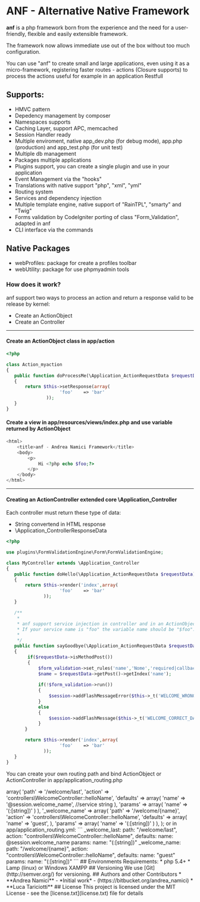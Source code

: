 # ANF - Alternative Native Framework #

**anf** is a php framework born from the experience and the need for a user-friendly, flexible and easily extensible framework.

The framework now allows immediate use out of the box without too much configuration.

You can use "anf" to create small and large applications, even using it as a micro-framework, registering faster routes - actions (Closure supports) to process the 
actions useful for example in an application Restfull

## Supports: ##

* HMVC pattern
* Depedency management by composer
* Namespaces supports
* Caching Layer, support APC, memcached
* Session Handler ready
* Multiple enviroment, native app_dev.php (for debug mode), app.php (production) and app_test.php (for unit test)
* Multiple db management
* Packages multiple applications
* Plugins support, you can create a single plugin and use in your application
* Event Management via the "hooks"
* Translations with native support "php", "xml", "yml"
* Routing system
* Services and dependency injection
* Multiple template engine, native support of "RainTPL", "smarty" and "Twig"
* Forms validation by CodeIgniter porting of class "Form_Validation", adapted in anf
* CLI interface via the commands

## Native Packages ##

* webProfiles: package for create a profiles toolbar 
* webUtility: package for use phpmyadmin tools

### How does it work?

anf support two ways to process an action and return a response valid to be release by kernel:

* Create an ActionObject
* Create an Controller

____________________________________________________
#### Create an ActionObject class in app/action

```php
<?php

class Action_myaction
{
   public function doProcessMe(\Application_ActionRequestData $requestData)
   {
       return $this->setResponse(array(
                    'foo'    => 'bar'
               ));         
   }
}
```

#### Create a view in app/resources/views/index.php and use variable returned by ActionObject

```php
<html>
    <title>anf - Andrea Namici Framework</title>    
    <body>
        <p>
            Hi <?php echo $foo;?>
        </p>
    </body>
</html>
```

____________________________________________________
#### Creating an ActionController extended core \Application_Controller

Each controller must return these type of data:

* String convertend in HTML response
* \Application_ControllerResponseData

```php
<?php

use plugins\FormValidationEngine\Form\FormValidationEngine;

class MyController extends \Application_Controller
{
   public function doHello(\Application_ActionRequestData $requestData)
   {
       return $this->render('index',array(
                    'foo'    => 'bar'
              ));         
   }

   /**
    *
    * anf support service injection in controller and in an ActionObject, simply set method variable name like service name.
    * If your service name is "foo" the variable name should be "$foo". Type hinting is not required, but can help you with editor autocomplete!
    *
    */
   public function sayGoodbye(\Application_ActionRequestData $requestData, FormValidationEngine $form_validation, \Application_SessionManager $session)
   {
        if($requestData->isMethodPost())        
        {   
            $form_validation->set_rules('name','Nome','required|callback_checkName', 'indicare un nome valido');
            $name = $requestData->getPost()->getIndex('name');
            
            if(!$form_validation->run())
            {
                $session->addFlashMessageError($this->_t('WELCOME_WRONG_DATA'));
            }               
            else
            {
                $session->addFlashMessage($this->_t('WELCOME_CORRECT_DATA', array('{{name}}' => $name)));
            }            
       }

       return $this->render('index',array(
                    'foo'    => 'bar'
              ));         
   } 
}
```

You can create your own routing path and bind ActionObject or ActionController in app/application_routing.php

<?php

return array(
 
    '_welcome_last' => array(
        'path'      => '/welcome/last',
        'action'    => 'controllers\WelcomeController::helloName',
        'defaults'  => array(
            'name' => '@session.welcome_name',  //service string
        ),
        'params'    => array(
            'name' => '(:[string])'
        )
    ),
        
    '_welcome_name' => array(
        'path'      => '/welcome/{name}',
        'action'    => 'controllers\WelcomeController::helloName',
        'defaults'  => array(
            'name' => 'guest',
        ),
        'params'    => array(
            'name' => '(:[string])'
        )
    ),
    
    
);

or in app/application_routing.yml:

```

_welcome_last: 
        path: "/welcome/last",
        action: "controllers\WelcomeController::helloName",
        defaults:
            name: @session.welcome_name
        params:
            name: "(:[string])"

_welcome_name: 
        path: "/welcome/{name}",
        action: "controllers\WelcomeController::helloName",
        defaults:
            name: "guest"
        params:
            name: "(:[string])"
```



## Environments Requirements:

* php 5.4+
* Lamp (linux) or Windows XAMPP

## Versioning

We use [Git](http://semver.org/) for versioning. 

## Authors and other Contributors

* **Andrea Namici** - *Initial work* - (https://bitbucket.org/andrea_namici)
* **Luca Tariciotti**

## License

This project is licensed under the MIT License - see the [license.txt](license.txt) file for details